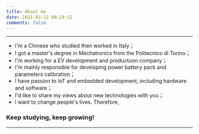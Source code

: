 ```yaml
---
title: About me
date: 2021-03-12 00:24:52
comments: false
---
```


***

* I'm a Chinese who studied then worked in Italy；
* I got a master's degree in Mechatronics from the Politecnico di Torino；
* I'm working for a EV development and productuon company；
* I'm mainly responsible for developing power battery pack and parameters calibration；
* I have passion to IoT and embedded development, including hardware and software；
* I'd like to share my views about new technologies with you；
* I want to change people's lives. Therefore, 
###   Keep studying, keep growing!

***
